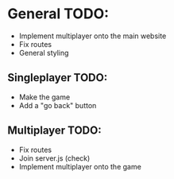 # General TODO:
- Implement multiplayer onto the main website
- Fix routes
- General styling

## Singleplayer TODO:
- Make the game
- Add a "go back" button

## Multiplayer TODO:
- Fix routes
- Join server.js (check)
- Implement multiplayer onto the game

